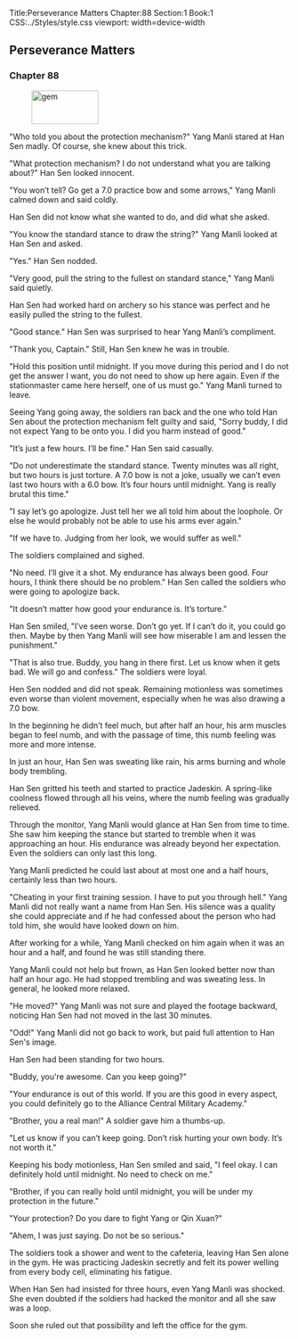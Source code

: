 Title:Perseverance Matters 
Chapter:88 
Section:1 
Book:1 
CSS:../Styles/style.css 
viewport: width=device-width
  
## Perseverance Matters
### Chapter 88
  
<figure>
	<img src="../Images/gem.gif" alt="gem" id="gem" width="120" height="60" />
</figure>
  

  
"Who told you about the protection mechanism?" Yang Manli stared at Han Sen madly. Of course, she knew about this trick.

"What protection mechanism? I do not understand what you are talking about?" Han Sen looked innocent.

"You won’t tell? Go get a 7.0 practice bow and some arrows," Yang Manli calmed down and said coldly.

Han Sen did not know what she wanted to do, and did what she asked.

"You know the standard stance to draw the string?" Yang Manli looked at Han Sen and asked.

"Yes." Han Sen nodded.

"Very good, pull the string to the fullest on standard stance," Yang Manli said quietly.

Han Sen had worked hard on archery so his stance was perfect and he easily pulled the string to the fullest.

"Good stance." Han Sen was surprised to hear Yang Manli’s compliment.

"Thank you, Captain." Still, Han Sen knew he was in trouble.

"Hold this position until midnight. If you move during this period and I do not get the answer I want, you do not need to show up here again. Even if the stationmaster came here herself, one of us must go." Yang Manli turned to leave.

Seeing Yang going away, the soldiers ran back and the one who told Han Sen about the protection mechanism felt guilty and said, "Sorry buddy, I did not expect Yang to be onto you. I did you harm instead of good."

"It’s just a few hours. I’ll be fine." Han Sen said casually.

"Do not underestimate the standard stance. Twenty minutes was all right, but two hours is just torture. A 7.0 bow is not a joke, usually we can’t even last two hours with a 6.0 bow. It’s four hours until midnight. Yang is really brutal this time."

"I say let’s go apologize. Just tell her we all told him about the loophole. Or else he would probably not be able to use his arms ever again."

"If we have to. Judging from her look, we would suffer as well."

The soldiers complained and sighed.

"No need. I’ll give it a shot. My endurance has always been good. Four hours, I think there should be no problem." Han Sen called the soldiers who were going to apologize back.

"It doesn’t matter how good your endurance is. It’s torture."

Han Sen smiled, "I’ve seen worse. Don’t go yet. If I can’t do it, you could go then. Maybe by then Yang Manli will see how miserable I am and lessen the punishment."

"That is also true. Buddy, you hang in there first. Let us know when it gets bad. We will go and confess." The soldiers were loyal.

Hen Sen nodded and did not speak. Remaining motionless was sometimes even worse than violent movement, especially when he was also drawing a 7.0 bow.

In the beginning he didn’t feel much, but after half an hour, his arm muscles began to feel numb, and with the passage of time, this numb feeling was more and more intense.

In just an hour, Han Sen was sweating like rain, his arms burning and whole body trembling.

Han Sen gritted his teeth and started to practice Jadeskin. A spring-like coolness flowed through all his veins, where the numb feeling was gradually relieved.

Through the monitor, Yang Manli would glance at Han Sen from time to time. She saw him keeping the stance but started to tremble when it was approaching an hour. His endurance was already beyond her expectation. Even the soldiers can only last this long.

Yang Manli predicted he could last about at most one and a half hours, certainly less than two hours.

"Cheating in your first training session. I have to put you through hell." Yang Manli did not really want a name from Han Sen. His silence was a quality she could appreciate and if he had confessed about the person who had told him, she would have looked down on him.

After working for a while, Yang Manli checked on him again when it was an hour and a half, and found he was still standing there.

Yang Manli could not help but frown, as Han Sen looked better now than half an hour ago. He had stopped trembling and was sweating less. In general, he looked more relaxed.

"He moved?" Yang Manli was not sure and played the footage backward, noticing Han Sen had not moved in the last 30 minutes.

"Odd!" Yang Manli did not go back to work, but paid full attention to Han Sen's image.

Han Sen had been standing for two hours.

"Buddy, you're awesome. Can you keep going?"

"Your endurance is out of this world. If you are this good in every aspect, you could definitely go to the Alliance Central Military Academy."

"Brother, you a real man!" A soldier gave him a thumbs-up.

"Let us know if you can’t keep going. Don’t risk hurting your own body. It’s not worth it."

Keeping his body motionless, Han Sen smiled and said, "I feel okay. I can definitely hold until midnight. No need to check on me."

"Brother, if you can really hold until midnight, you will be under my protection in the future."

"Your protection? Do you dare to fight Yang or Qin Xuan?"

"Ahem, I was just saying. Do not be so serious."

The soldiers took a shower and went to the cafeteria, leaving Han Sen alone in the gym. He was practicing Jadeskin secretly and felt its power welling from every body cell, eliminating his fatigue.

When Han Sen had insisted for three hours, even Yang Manli was shocked. She even doubted if the soldiers had hacked the monitor and all she saw was a loop.

Soon she ruled out that possibility and left the office for the gym.